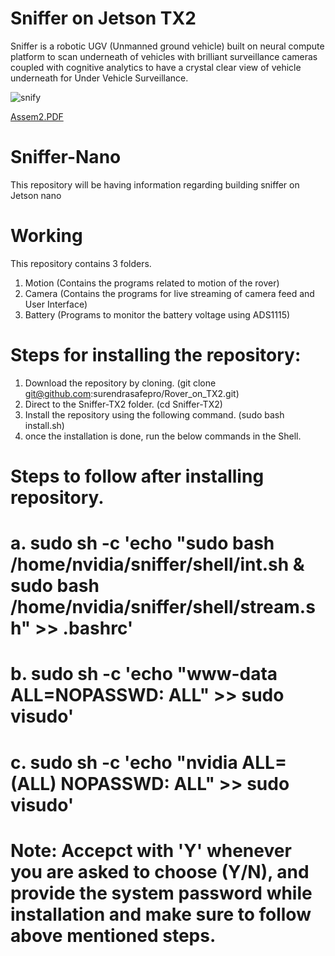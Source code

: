 # Sniffer on Jetson TX2

Sniffer is a robotic UGV (Unmanned ground vehicle) built on neural compute platform to scan underneath of vehicles with brilliant surveillance cameras coupled with cognitive analytics to have a crystal clear view of vehicle underneath for Under Vehicle Surveillance.

![snify](https://user-images.githubusercontent.com/45988949/62763958-63052900-baaa-11e9-96ef-e9af9e419c78.jpg)

[Assem2.PDF](https://github.com/surendrallam/sniffer/files/3485660/Assem2.PDF)

# Sniffer-Nano
This repository will be having information regarding building sniffer on Jetson nano

# Working
This repository contains 3 folders.
1. Motion (Contains the programs related to motion of the rover)
2. Camera (Contains the programs for live streaming of camera feed and User Interface)
3. Battery (Programs to monitor the battery voltage using ADS1115)

# Steps for installing the repository:
  1. Download the repository by cloning. (git clone git@github.com:surendrasafepro/Rover_on_TX2.git)
  2. Direct to the Sniffer-TX2 folder. (cd Sniffer-TX2)
  3. Install the repository using the following command. (sudo bash install.sh)
  4. once the installation is done, run the below commands in the Shell.

# Steps to follow after installing repository.
# a. sudo sh -c 'echo "sudo bash /home/nvidia/sniffer/shell/int.sh & sudo bash /home/nvidia/sniffer/shell/stream.sh" >> .bashrc'
# b. sudo sh -c 'echo "www-data ALL=NOPASSWD: ALL" >> sudo visudo'
# c. sudo sh -c 'echo "nvidia ALL=(ALL) NOPASSWD: ALL" >> sudo visudo'
# Note: Accepct with 'Y' whenever you are asked to choose (Y/N), and provide the system password while installation and make sure to follow above mentioned steps.
